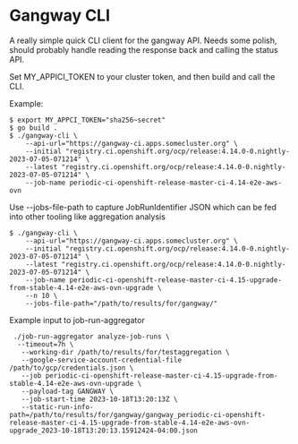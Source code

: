 # Gangway CLI

A really simple quick CLI client for the gangway API. Needs some polish,
should probably handle reading the response back and calling the status
API.

Set MY_APPICI_TOKEN to your cluster token, and then build and call the
CLI.

Example:


```
$ export MY_APPCI_TOKEN="sha256~secret"
$ go build .
$ ./gangway-cli \
    --api-url="https://gangway-ci.apps.somecluster.org" \
    --initial "registry.ci.openshift.org/ocp/release:4.14.0-0.nightly-2023-07-05-071214" \
    --latest "registry.ci.openshift.org/ocp/release:4.14.0-0.nightly-2023-07-05-071214" \
    --job-name periodic-ci-openshift-release-master-ci-4.14-e2e-aws-ovn
```


Use --jobs-file-path to capture JobRunIdentifier JSON which can be fed into other tooling like aggregation analysis

```
$ ./gangway-cli \
    --api-url="https://gangway-ci.apps.somecluster.org" \
    --initial "registry.ci.openshift.org/ocp/release:4.14.0-0.nightly-2023-07-05-071214" \
    --latest "registry.ci.openshift.org/ocp/release:4.14.0-0.nightly-2023-07-05-071214" \
    --job-name periodic-ci-openshift-release-master-ci-4.15-upgrade-from-stable-4.14-e2e-aws-ovn-upgrade \
    --n 10 \
    --jobs-file-path="/path/to/results/for/gangway/"
```

Example input to job-run-aggregator

```
 ./job-run-aggregator analyze-job-runs \
  --timeout=7h \
   --working-dir /path/to/results/for/testaggregation \
   --google-service-account-credential-file /path/to/gcp/credentials.json \
   --job periodic-ci-openshift-release-master-ci-4.15-upgrade-from-stable-4.14-e2e-aws-ovn-upgrade \
   --payload-tag GANGWAY \
   --job-start-time 2023-10-18T13:20:13Z \ 
   --static-run-info-path=/path/to/results/for/gangway/gangway_periodic-ci-openshift-release-master-ci-4.15-upgrade-from-stable-4.14-e2e-aws-ovn-upgrade_2023-10-18T13:20:13.15912424-04:00.json

```